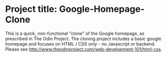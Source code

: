 # Project title: Google-Homepage-Clone
This is a quick, non-functional "clone" of the Google homepage, as prescribed in The Odin Project. The cloning project includes a basic google homepage and focuses on HTML / CSS only - no Javascript or backend. Please see http://www.theodinproject.com/web-development-101/html-css.

